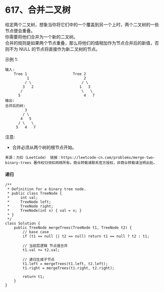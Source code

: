 617、合并二叉树
===

给定两个二叉树，想象当你将它们中的一个覆盖到另一个上时，两个二叉树的一些节点便会重叠。<br>
你需要将他们合并为一个新的二叉树。<br>
合并的规则是如果两个节点重叠，那么将他们的值相加作为节点合并后的新值，否则不为 NULL 的节点将直接作为新二叉树的节点。<br>

示例 1:<br>
```
输入: 
	Tree 1                     Tree 2                  
          1                         2                             
         / \                       / \                            
        3   2                     1   3                        
       /                           \   \                      
      5                             4   7                  
输出: 
合并后的树:
	     3
	    / \
	   4   5
	  / \   \ 
	 5   4   7
```
注意:<br>
* 合并必须从两个树的根节点开始。

``
来源：力扣（LeetCode）
链接：https://leetcode-cn.com/problems/merge-two-binary-trees
著作权归领扣网络所有。商业转载请联系官方授权，非商业转载请注明出处。
``

#### 递归
```
/**
 * Definition for a binary tree node.
 * public class TreeNode {
 *     int val;
 *     TreeNode left;
 *     TreeNode right;
 *     TreeNode(int x) { val = x; }
 * }
 */
class Solution {
    public TreeNode mergeTrees(TreeNode t1, TreeNode t2) {
        // base case
        if (t1 == null || t2 == null) return t1 == null ? t2 : t1;

        // 当前层逻辑 节点值合并
        t1.val += t2.val;

        // 递归生成子节点
        t1.left = mergeTrees(t1.left, t2.left);
        t1.right = mergeTrees(t1.right, t2.right);

        return t1;
    }
}
```
